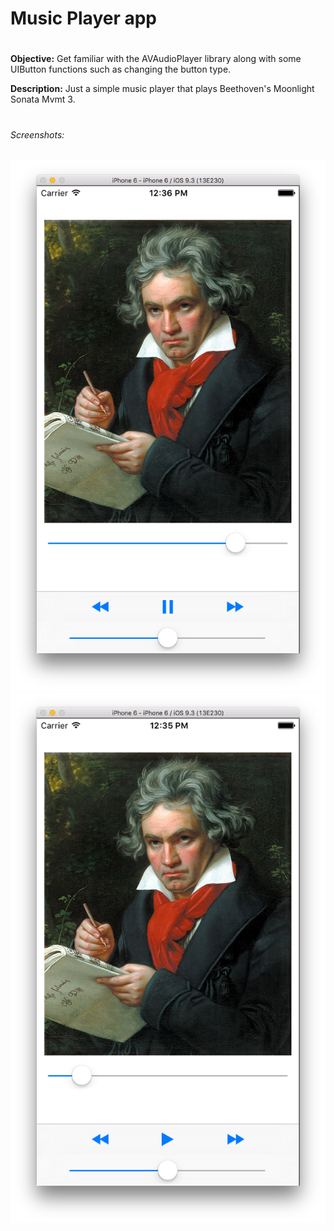 # Music Player app
# 
**Objective:** Get familiar with the AVAudioPlayer library along with some UIButton functions such as changing the button type.

**Description:** Just a simple music player that plays Beethoven's Moonlight Sonata Mvmt 3.
# 
###### Screenshots:
![Play](./Play.png?raw=true "Play")
![Pause](./Pause.png?raw=true "Pause")

